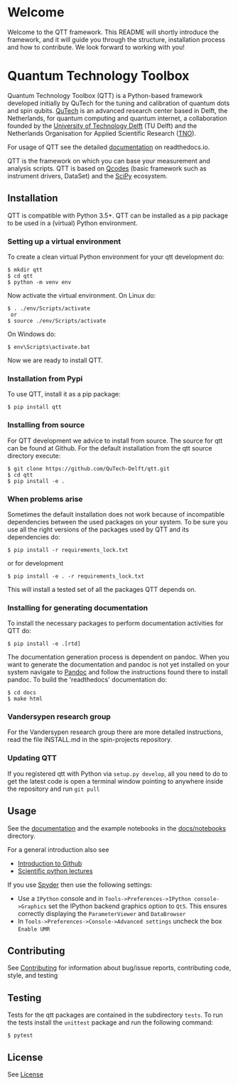 # Welcome

Welcome to the QTT framework. This README will shortly introduce the framework, and it will guide you through the structure, installation process and how to contribute. We look forward to working with you!

# Quantum Technology Toolbox

Quantum Technology Toolbox (QTT) is a Python-based framework developed initially by QuTech for the tuning and calibration of
quantum dots and spin qubits. [QuTech](http://qutech.nl) is an advanced research center based in Delft, the Netherlands, for quantum
computing and quantum internet, a collaboration founded by the [University of Technology Delft](https://www.tudelft.nl/en) (TU Delft) and
the Netherlands Organisation for Applied Scientific Research ([TNO](https://www.tno.nl/en)).

For usage of QTT see the detailed [documentation](https://qtt.readthedocs.io/en/latest/) on readthedocs.io.


QTT is the framework on which you can base your measurement and analysis scripts. QTT is based
on [Qcodes](https://github.com/qdev-dk/Qcodes) (basic framework such as instrument drivers, DataSet) and the [SciPy](https://www.scipy.org/) ecosystem.

## Installation

QTT is compatible with Python 3.5+. QTT can be installed as a pip package to be used in a (virtual) Python environment.

### Setting up a virtual environment
To create a clean virtual Python environment for your qtt development do:
```
$ mkdir qtt
$ cd qtt
$ python -m venv env
```
Now activate the virtual environment. On Linux do:
```
$ . ./env/Scripts/activate
 or
$ source ./env/Scripts/activate
```
On Windows do:
```
$ env\Scripts\activate.bat
```
Now we are ready to install QTT.
### Installation from Pypi
To use QTT, install it as a pip package: 
```
$ pip install qtt
```
### Installing from source
For QTT development we advice to install from source. The source for qtt can be found at Github.
For the default installation from the qtt source directory execute:
```
$ git clone https://github.com/QuTech-Delft/qtt.git
$ cd qtt
$ pip install -e .
```
### When problems arise
Sometimes the default installation does not work because of incompatible dependencies between the used packages
on your system. To be sure you use all the right versions of the packages used by QTT and its dependencies do:
```
$ pip install -r requirements_lock.txt
```
or for development
```
$ pip install -e . -r requirements_lock.txt
```
This will install a tested set of all the packages QTT depends on.
  
### Installing for generating documentation
To install the necessary packages to perform documentation activities for QTT do:
```
$ pip install -e .[rtd]
```
The documentation generation process is dependent on pandoc. When you want to generate the
documentation and pandoc is not yet installed on your system navigate
to [Pandoc](https://pandoc.org/installing.html) and follow the instructions found there to install pandoc. 
To build the 'readthedocs' documentation do:
```
$ cd docs
$ make html
```
### Vandersypen research group

For the Vandersypen research group there are more detailed instructions, read the file INSTALL.md in the spin-projects
repository.

### Updating QTT

If you registered qtt with Python via `setup.py develop`, all you need to do to get the latest code is open a terminal window pointing to anywhere inside the repository and run `git pull`

## Usage

See the [documentation](https://qtt.readthedocs.io/en/latest/) and the example notebooks in the [docs/notebooks](docs/notebooks) directory.

For a general introduction also see
* [Introduction to Github](https://guides.github.com/activities/hello-world/)
* [Scientific python lectures](https://github.com/jrjohansson/scientific-python-lectures)

If you use [Spyder](https://github.com/spyder-ide/spyder) then use the following settings:
  - Use a `IPython` console and in `Tools->Preferences->IPython console->Graphics` set the IPython backend graphics option to `Qt5`. This ensures correctly displaying the `ParameterViewer` and `DataBrowser`
  - In `Tools->Preferences->Console->Advanced settings` uncheck the box `Enable UMR`

## Contributing

See [Contributing](CONTRIBUTING.md) for information about bug/issue reports, contributing code, style, and testing

## Testing

Tests for the qtt packages are contained in the subdirectory `tests`. To run the tests install the `unittest` package
and run the following command:
```
$ pytest
```

## License

See [License](LICENSE.txt)
